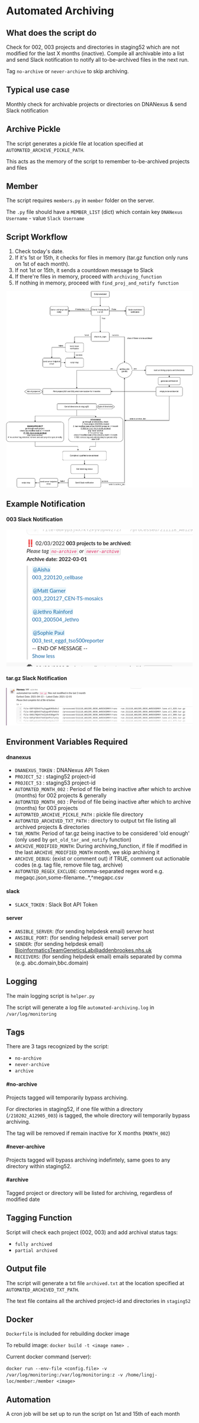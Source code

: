 # Automated Archiving

## What does the script do
Check for 002, 003 projects and directories in staging52 which are not modified for the last X months (inactive). Compile all archivable into a list and send Slack notification to notify all to-be-archived files in the next run. 

Tag `no-archive` or `never-archive` to skip archiving.

## Typical use case
Monthly check for archivable projects or directories on DNANexus & send Slack notification

## Archive Pickle
The script generates a pickle file at location specified at `AUTOMATED_ARCHIVE_PICKLE_PATH`. 

This acts as the memory of the script to remember to-be-archived projects and files

## Member
The script requires `members.py` in `member` folder on the server. 

The `.py` file should have a `MEMBER_LIST` (dict) which contain key `DNANexus Username` - value `Slack Username`

## Script Workflow
1. Check today's date.
2. If it's 1st or 15th, it checks for files in memory (tar.gz function only runs on 1st of each month).
3. If not 1st or 15th, it sends a countdown message to Slack
4. If there're files in memory, proceed with `archiving_function`
5. If nothing in memory, proceed with `find_proj_and_notify function`

![script workflow](demo/script_workflow_updated.png)

## Example Notification

#### 003 Slack Notification
![notification](demo/003_demo.png)

#### tar.gz Slack Notification
![tar notification](demo/tar_files_demo.png)

## Environment Variables Required
#### dnanexus
- `DNANEXUS_TOKEN` : DNANexus API Token
- `PROJECT_52` : staging52 project-id
- `PROJECT_53` : staging53 project-id
- `AUTOMATED_MONTH_002` : Period of file being inactive after which to archive (months) for 002 projects & generally
- `AUTOMATED_MONTH_003` : Period of file being inactive after which to archive (months) for 003 projects
- `AUTOMATED_ARCHIVE_PICKLE_PATH` : pickle file directory
- `AUTOMATED_ARCHIVED_TXT_PATH` : directory to output txt file listing all archived projects & directories
- `TAR_MONTH`: Period of tar.gz being inactive to be considered 'old enough' (only used by `get_old_tar_and_notify` function)
- `ARCHIVE_MODIFIED_MONTH`: During archiving_function, if file if modified in the last `ARCHIVE_MODIFIED_MONTH` month, we skip archiving it
- `ARCHIVE_DEBUG`: (exist or comment out) if TRUE, comment out actionable codes (e.g. tag file, remove file tag, archive)
- `AUTOMATED_REGEX_EXCLUDE`: comma-separated regex word e.g. megaqc.json,some-filename\..*,^megapc.csv
#### slack
- `SLACK_TOKEN` : Slack Bot API Token
#### server
- `ANSIBLE_SERVER`: (for sending helpdesk email) server host
- `ANSIBLE_PORT`: (for sending helpdesk email) server port
- `SENDER`: (for sending helpdesk email) BioinformaticsTeamGeneticsLab@addenbrookes.nhs.uk
- `RECEIVERS`: (for sending helpdesk email) emails separated by comma (e.g. abc.domain,bbc.domain)

## Logging
The main logging script is `helper.py`

The script will generate a log file `automated-archiving.log` in `/var/log/monitoring`

## Tags
There are 3 tags recognized by the script:
- `no-archive`
- `never-archive`
- `archive`

#### #no-archive
Projects tagged will temporarily bypass archiving. 

For directories in staging52, if one file within a directory (`/210202_A12905_003`) is tagged, the whole directory will temporarily bypass archiving. 

The tag will be removed if remain inactive for X months (`MONTH_002`)

#### #never-archive
Projects tagged will bypass archiving indefintely, same goes to any directory within staging52.

#### #archive
Tagged project or directory will be listed for archiving, regardless of modified date

## Tagging Function
Script will check each project (002, 003) and add archival status tags:
- `fully archived`
- `partial archived`

## Output file
The script will generate a txt file `archived.txt` at the location specified at `AUTOMATED_ARCHIVED_TXT_PATH`. 

The text file contains all the archived project-id and directories in `staging52`

## Docker
`Dockerfile` is included for rebuilding docker image

To rebuild image: `docker build -t <image name> .`

Current docker command (server):

```docker run --env-file <config.file> -v /var/log/monitoring:/var/log/monitoring:z -v /home/lingj-loc/member:/member <image>```

## Automation
A cron job will be set up to run the script on 1st and 15th of each month
